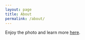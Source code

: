 ```yaml
---
layout: page
title: About
permalink: /about/
---
```


<amp-img width="600" height="300" layout="responsive" src="http://lorempixel.com/600/300/sports"></amp-img>

Enjoy the photo and learn more [here](https://about.me/hamedmohammadpour).
